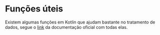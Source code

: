 # Funções úteis

Existem algumas funções em Kotlin que ajudam bastante no tratamento de dados, segue o [link](https://play.kotlinlang.org/byExample/05_Collections/04_filter) da documentação oficial com todas elas.